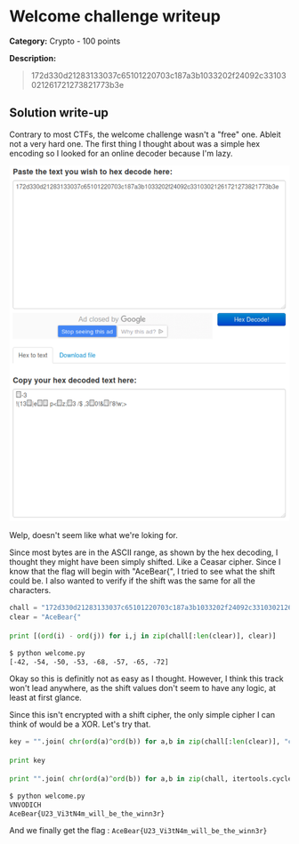 # Welcome challenge writeup

**Category:** Crypto - 100 points

**Description:**

> 172d330d21283133037c65101220703c187a3b1033202f24092c33103021261721273821773b3e


## Solution write-up

Contrary to most CTFs, the welcome challenge wasn't a "free" one. Ableit not a very hard one.
The first thing I thought about was a simple hex encoding so I looked for an online decoder because I'm lazy.

![Image of Hex decoder](./hex_decode.png)

Welp, doesn't seem like what we're loking for. 


Since most bytes are in the ASCII range, as shown by the hex decoding, I thought they might have been simply shifted. Like a Ceasar cipher.
Since I know that the flag will begin with "AceBear{", I tried to see what the shift could be. I also wanted to verify if the shift was the same for all the characters.

```python
chall = "172d330d21283133037c65101220703c187a3b1033202f24092c33103021261721273821773b3e".decode("hex")
clear = "AceBear{"
  
print [(ord(i) - ord(j)) for i,j in zip(chall[:len(clear)], clear)]
```

```
$ python welcome.py 
[-42, -54, -50, -53, -68, -57, -65, -72]
```

Okay so this is definitly not as easy as I thought. However, I think this track won't lead anywhere, as the shift values don't seem to have any logic, at least at first glance.

Since this isn't encrypted with a shift cipher, the only simple cipher I can think of would be a XOR. Let's try that.

```python
key = "".join( chr(ord(a)^ord(b)) for a,b in zip(chall[:len(clear)], "clear") )

print key

print "".join( chr(ord(a)^ord(b)) for a,b in zip(chall, itertools.cycle(key)) )
```

```
$ python welcome.py 
VNVODICH
AceBear{U23_Vi3tN4m_will_be_the_winn3r}
```

And we finally get the flag : `AceBear{U23_Vi3tN4m_will_be_the_winn3r}`
